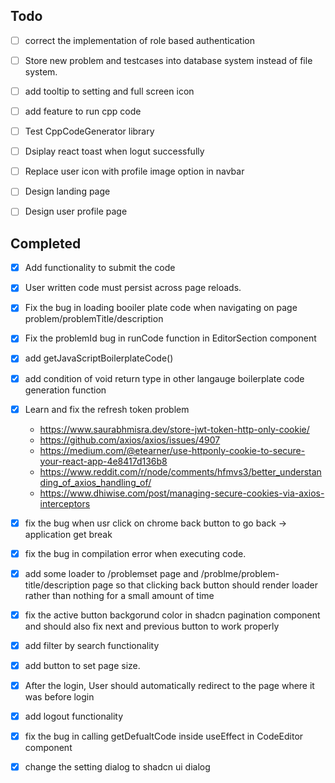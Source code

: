 ## Todo

- [ ] correct the implementation of role based authentication

- [ ] Store new problem and testcases into database system instead of file system.

- [ ] add tooltip to setting and full screen icon

- [ ] add feature to run cpp code

- [ ] Test CppCodeGenerator library

- [ ] Dsiplay react toast when logut successfully

- [ ] Replace user icon with profile image option in navbar

- [ ] Design landing page

- [ ] Design user profile page




## Completed
- [x] Add functionality to submit the code

- [x] User written code must persist across  page reloads.

- [x] Fix the bug in loading booiler plate code when navigating on page problem/problemTitle/description

- [x] Fix the problemId bug in runCode function in EditorSection component

- [x] add getJavaScriptBoilerplateCode()

- [x] add condition of void return type in other langauge boilerplate code generation function

- [x] Learn and fix the refresh token problem
    - https://www.saurabhmisra.dev/store-jwt-token-http-only-cookie/
    - https://github.com/axios/axios/issues/4907
    - https://medium.com/@etearner/use-httponly-cookie-to-secure-your-react-app-4e8417d136b8
    - https://www.reddit.com/r/node/comments/hfmvs3/better_understanding_of_axios_handling_of/
    - https://www.dhiwise.com/post/managing-secure-cookies-via-axios-interceptors
    
- [x] fix the bug when usr click on chrome back button to go back -> application get break

- [x] fix the bug in compilation error when executing code.

- [x] add some loader to /problemset page and /problme/problem-title/description page so that clicking back button should render loader rather than nothing for a small amount of time

- [x] fix the active button backgorund color in shadcn pagination component and should also fix next and previous button to work properly
- [x] add filter by search functionality

- [x] add button to set page size.

- [x] After the login, User should automatically redirect to the page where it  was before login

- [x] add logout functionality

- [x] fix the bug in calling getDefualtCode inside useEffect in CodeEditor component 

- [x] change the setting dialog to shadcn ui dialog

